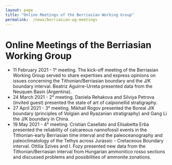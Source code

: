 ```yaml
---
layout: page
title: "Online Meetings of the Berriasian Working Group"
permalink:  /news/berriasian-wg-meetings
---
```

#  Online Meetings of the Berriasian Working Group

* 11 February 2021 - 1° meeting. The kick-off meeting of the Berriasian Working Group served to share expertises and express opinions on issues concerning the Tithonian/Berriasian boundary and the J/K boundary interval. Beatriz Aguirre-Urreta presented data from the Neuquen Basin (Argentina). 
* 24 March 2021 - 2° meeting. Daniela Rehakova and Silviya Petrova (invited guest) presented the state of art of calpionellid stratigraphy.
* 27 April 2021 - 3° meeting. Mikhail Rogov presented the Boreal J/K boundary (principles of Volgian and Ryazanian stratigraphy) and Gang Li the J/K boundary in China.
* 19 May 2021 - 4° meeting. Cristian Casellato and Elisabetta Erba presented the reliability of calcareous nannofossil events in the Tithonian-early Berriasian time interval and  the paleoceanography and paleoclimatology of the Tethys across Jurassic - Cretaceous Boundary interval. Ottilia Szives and I. Fozy presented new data from the Tithonian/Berriasian interval from Hungarian ammonitico rosso sections and discussed problems and possibilities of ammonite zonations.
